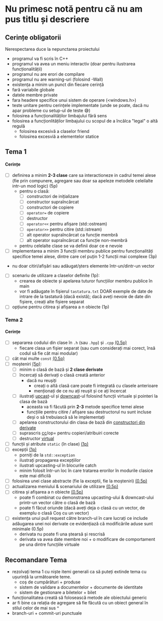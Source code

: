# Nu primesc notă pentru că nu am pus titlu și descriere

## Cerințe obligatorii 

Nerespectarea duce la nepunctarea proiectului

- programul va fi scris în C++
- programul va avea un meniu interactiv (doar pentru ilustrarea funcționalității)
- programul nu are erori de compilare
- programul nu are warning-uri (folosind -Wall)
- existența a minim un punct din fiecare cerință
- fară variabile globale
- datele membre private
- fara headere specifice unui sistem de operare (<windows.h>)
- teste unitare pentru cerințele implementate (unde se poate, dacă nu apar probleme cu setup-ul de teste 😅)
- folosirea a funcționalităților limbajului fără sens
- folosirea a funcționlităților limbajului cu scopul de a încălca "legal" o altă regulă
    - folosirea excesivă a claselor friend
    - folosirea excesviă a elementelor statice  

## Tema 1

#### Cerințe
- [ ] definirea a minim **2-3 clase** care sa interactioneze in cadrul temei alese (fie prin compunere, agregare sau doar sa apeleze metodele celeilalte intr-un mod logic) (5p)
  - pentru o clasă:
    - [ ] constructori de inițializare
    - [ ] constructor supraîncărcat
    - [ ] constructori de copiere
    - [ ] `operator=` de copiere
    - [ ] destructor
    - [ ] `operator<<` pentru afișare (std::ostream)
    - [ ] `operator>>` pentru citire (std::istream)
    - [ ] alt operator supraîncărcat ca funcție membră
    - [ ] alt operator supraîncărcat ca funcție non-membră
  - pentru celelalte clase se va definii doar ce e nevoie
- [ ] implementarea a minim 3 funcții membru publice pentru funcționalități specifice temei alese, dintre care cel puțin 1-2 funcții mai complexe (3p)
- nu doar citiri/afișări sau adăugat/șters elemente într-un/dintr-un vector 
- [ ] scenariu de utilizare a claselor definite (1p):
  - crearea de obiecte și apelarea tuturor funcțiilor membru publice în main
  - vor fi adăugate în fișierul `tastatura.txt` DOAR exemple de date de intrare de la tastatură (dacă există); dacă aveți nevoie de date din fișiere, creați alte fișiere separat
- [ ] opțiune pentru citirea și afișarea a n obiecte (1p)

### Tema 2

#### Cerințe
- [ ] separarea codului din clase în `.h` (sau `.hpp`) și `.cpp` [(0.5p)](https://github.com/Ionnier/poo/tree/main/proiect/P01#separarea-implement%C4%83rii-metodelor-din-clase)
  * fiecare clasa un fișier separat (sau cum considerați mai corect, însă codul să fie cât mai modular)
- [ ] cât mai multe `const` [(0.5p)](https://github.com/Ionnier/poo/tree/main/labs/L04#reminder-const-everywhere)
- [ ] moșteniri [(5p)](https://github.com/Ionnier/poo/tree/main/labs/L04#exemplu):
  - [ ] minim o clasă de bază și **2 clase derivate**
  - [ ] încercați să derivați o clasă creată anterior
    - dacă nu reușiți
      - creați o altă clasă care poate fi integrată cu clasele anterioare
      - menționați de ce nu ați reușit și ce ați încercat
  - [ ] ilustrați [upcast](https://github.com/Ionnier/poo/tree/main/labs/L04#solu%C8%9Bie-func%C8%9Bii-virtuale-late-binding)-ul și [downcast](https://github.com/Ionnier/poo/tree/main/labs/L04#smarter-downcast-dynamic-cast)-ul folosind funcții virtuale și pointeri la clasa de bază
    - aceasta va fi făcută prin **2-3** metode specifice temei alese
    - funcțiile pentru citire / afișare sau destructorul nu sunt incluse deși o să trebuiască să le implementați 
  - [ ] apelarea constructorului din clasa de bază din [constructori din derivate](https://github.com/Ionnier/poo/tree/main/labs/L04#comportamentul-constructorului-la-derivare)
  - [ ] suprascris [cc](https://github.com/Ionnier/poo/tree/main/labs/L04#comportamentul-constructorului-de-copiere-la-derivare)/op= pentru copieri/atribuiri corecte
  - [ ] destructor [virtual](https://github.com/Ionnier/poo/tree/main/labs/L04#solu%C8%9Bie-func%C8%9Bii-virtuale-late-binding)
- [ ] funcții și atribute `static` (în clase) [(1p)](https://github.com/Ionnier/poo/tree/main/labs/L04#static)
- [ ] excepții [(1p)](https://github.com/Ionnier/poo/tree/main/labs/L04#exception-handling)
  - porniți de la `std::exception`
  - ilustrați propagarea excepțiilor
  - ilustrati upcasting-ul în blocurile catch
  - minim folosit într-un loc în care tratarea erorilor în modurile clasice este mai dificilă
- [ ] folosirea unei clase abstracte (fie la exceptii, fie la moșteniri) [(0.5p)](https://github.com/Ionnier/poo/tree/main/labs/L04#clase-abstracte)
- [ ] actualizarea meniului & scenariului de utilizare [(0.5p)](https://github.com/Ionnier/oop-template-t1/blob/main/main.cpp#L16)
- [ ] citirea și afișarea a n obiecte [(0.5p)](https://github.com/Ionnier/oop-template-t1/blob/main/main.cpp#L13)
  - poate fi combinat cu demonstrarea upcasting-ului & downcast-ului printr-un vector către o clasă de bază
  - poate fi făcut oriunde (dacă aveți deja o clasă cu un vector, de exemplu o clasă Coș cu un vector<Produs>)
- [ ] existența unui pull request către branch-ul în care lucrați ce include adăugarea unei noi derivate ce evidențiază că modificările aduse sunt minimale (0.5p)
  - derivata nu poate fi una ștearsă și rescrisă
  - derivata va avea date membre noi + o modificare de comportament pe una dintre funcțiile virtuale

## Recomandare Tema

* rezolvați tema 1 cu niște itemi generali ca să puteți extinde tema cu ușurință la următoarele teme.
  - coș de cumpărături + produse
  - sistem de validare a documentelor + documente de identitate
  - sistem de gestionare a biletelor + bilet 
* funcționalitatea creată să folosească metode ale obiectului generic 
* ar fi bine ca relația de agregare să fie făcută cu un obiect general în stilul celor de mai sus ^
* branch-uri + commit-uri punctuale
